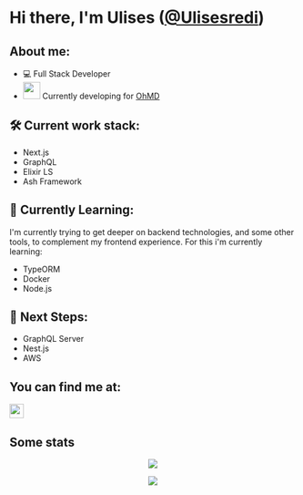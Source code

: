 # Hi there, I'm Ulises ([@Ulisesredi](https://www.linkedin.com/in/ulises-redi-377a52206/))

## About me:
- 💻 Full Stack Developer
- <img src="https://media.giphy.com/media/WUlplcMpOCEmTGBtBW/giphy.gif" width="30"> Currently developing for [OhMD](https://www.ohmd.com/)

## 🛠 Current work stack:
- Next.js
- GraphQL
- Elixir LS
- Ash Framework

## 🌱 Currently Learning:
I'm currently trying to get deeper on backend technologies, and some other tools, to complement my frontend experience. For this i'm currently learning:
- TypeORM
- Docker
- Node.js

## 🏃 Next Steps:
- GraphQL Server
- Nest.js
- AWS

## You can find me at:

<p>
    <a href="https://www.linkedin.com/in/ulises-redi/"><img
            src="https://img.shields.io/badge/linkedin-%230077B5.svg?&style=for-the-badge&logo=linkedin&logoColor=white"
            height=25></a> 
</p>


## Some stats

 <p align="center" > <img src="https://github-readme-stats.vercel.app/api?username=Ulisesredi&show_icons=true&theme=tokyonight" /> </p>

  <p align="center" >  <img  src="https://github-readme-stats.vercel.app/api/top-langs/?username=Ulisesredi&layout=compact&theme=tokyonight" /></p>

